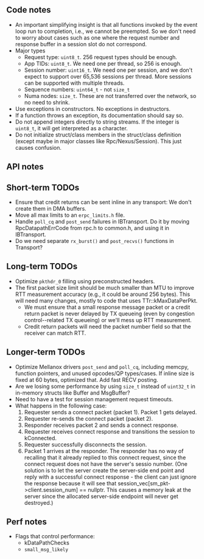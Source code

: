 ## Code notes
 * An important simplifying insight is that all functions invoked by the event
   loop run to completion, i.e., we cannot be preempted. So we don't need to
   worry about cases such as one where the request number and response buffer
   in a session slot do not correspond.
 * Major types
   * Request type: `uint8_t`. 256 request types should be enough.
   * App TIDs: `uint8_t`. We need one per thread, so 256 is enough.
   * Session number: `uint16_t`. We need one per session, and we don't expect
     to support over 65,536 sessions per thread. More sessions can be supported
     with multiple threads.
   * Sequence numbers: `uint64_t` - not `size_t`
   * Numa nodes: `size_t`. These are not transferred over the network, so no
     need to shrink.
 * Use exceptions in constructors. No exceptions in destructors.
 * If a function throws an exception, its documentation should say so.
 * Do not append integers directly to string streams. If the integer is
   `uint8_t`, it will get interpreted as a character.
 * Do not initialize struct/class members in the struct/class definition
   (except maybe in major classes like Rpc/Nexus/Session). This just causes
   confusion.

## API notes

## Short-term TODOs
 * Ensure that credit returns can be sent inline in any transport: We don't
   create them in DMA buffers.
 * Move all max limits to an `erpc_limits.h` file.
 * Handle `poll_cq` and `post_send` failures in IBTransport. Do it by moving
   RpcDatapathErrCode from rpc.h to common.h, and using it in IBTransport.
 * Do we need separate `rx_burst()` and `post_recvs()` functions in Transport?

## Long-term TODOs
 * Optimize `pkthdr_0` filling using preconstructed headers.
 * The first packet size limit should be much smaller than MTU to improve RTT
   measurement accuracy (e.g., it could be around 256 bytes). This will need
   many changes, mostly to code that uses TTr::kMaxDataPerPkt.
   * We must ensure that a small response message packet or a credit return
     packet is never delayed by TX queueing (even by congestion control--related
     TX queueing) or we'll mess up RTT measurement.
   * Credit return packets will need the packet number field so that the
     receiver can match RTT.

## Longer-term TODOs
 * Optimize Mellanox drivers `post_send` and `poll_cq`, including memcpy,
   function pointers, and unused opcodes/QP types/cases. If inline size is
   fixed at 60 bytes, optimized that. Add fast RECV posting.
 * Are we losing some performance by using `size_t` instead of `uint32_t` in
   in-memory structs like Buffer and MsgBuffer?
 * Need to have a test for session management request timeouts.
 * What happens in the following case:
   1. Requester sends a connect packet (packet 1). Packet 1 gets delayed.
   2. Requester re-sends the connect packet (packet 2).
   3. Responder receives packet 2 and sends a connect response.
   4. Requester receives connect response and transitions the session to
      kConnected.
   5. Requester successfully disconnects the session.
   6. Packet 1 arrives at the responder. The responder has no way of recalling
      that it already replied to this connect request, since the connect request
      does not have the server's sessio number. (One solution is to let the
      server create the server-side end point and reply with a successful connect
      response - the client can just ignore the response because it will see
      that session_vec[sm_pkt->client.session_num] == nullptr. This causes a
      memory leak at the server since the allocated server-side endpoint will
      never get destroyed.)

## Perf notes
 * Flags that control performance:
   * kDataPathChecks
   * `small_msg_likely`
